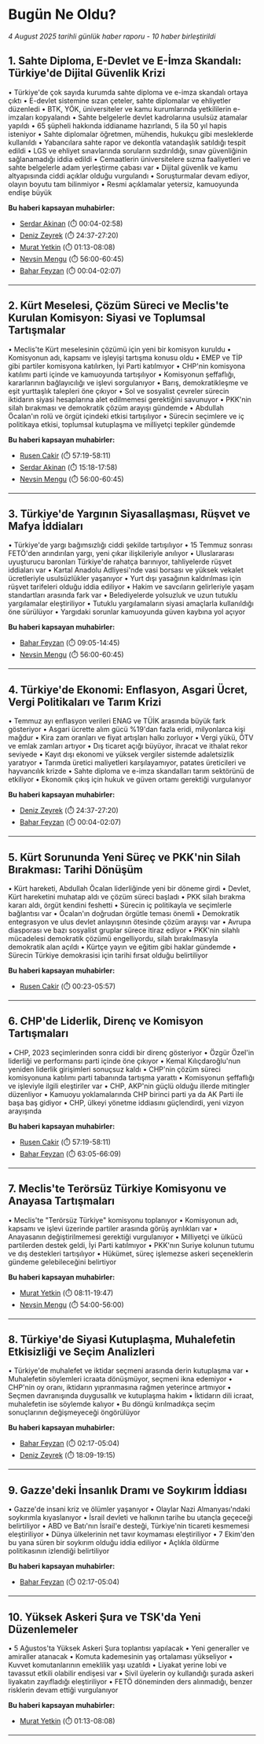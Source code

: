 # Bugün Ne Oldu?

*4 August 2025 tarihli günlük haber raporu - 10 haber birleştirildi*

## 1. Sahte Diploma, E-Devlet ve E-İmza Skandalı: Türkiye'de Dijital Güvenlik Krizi

• Türkiye'de çok sayıda kurumda sahte diploma ve e-imza skandalı ortaya çıktı
• E-devlet sistemine sızan çeteler, sahte diplomalar ve ehliyetler düzenledi
• BTK, YÖK, üniversiteler ve kamu kurumlarında yetkililerin e-imzaları kopyalandı
• Sahte belgelerle devlet kadrolarına usulsüz atamalar yapıldı
• 65 şüpheli hakkında iddianame hazırlandı, 5 ila 50 yıl hapis isteniyor
• Sahte diplomalar öğretmen, mühendis, hukukçu gibi mesleklerde kullanıldı
• Yabancılara sahte rapor ve dekontla vatandaşlık satıldığı tespit edildi
• LGS ve ehliyet sınavlarında soruların sızdırıldığı, sınav güvenliğinin sağlanamadığı iddia edildi
• Cemaatlerin üniversitelere sızma faaliyetleri ve sahte belgelerle adam yerleştirme çabası var
• Dijital güvenlik ve kamu altyapısında ciddi açıklar olduğu vurgulandı
• Soruşturmalar devam ediyor, olayın boyutu tam bilinmiyor
• Resmi açıklamalar yetersiz, kamuoyunda endişe büyük

**Bu haberi kapsayan muhabirler:**

- [Serdar Akinan](https://www.youtube.com/watch?v=PlIHDAS2QEw&t=4s) (⏱️ 00:04-02:58)
- [Deniz Zeyrek](https://www.youtube.com/watch?v=iDMCzCw05Ac&t=1477s) (⏱️ 24:37-27:20)
- [Murat Yetkin](https://www.youtube.com/watch?v=oKpOfkt6IGs&t=73s) (⏱️ 01:13-08:08)
- [Nevsin Mengu](https://www.youtube.com/watch?v=CBb1jD4F_Go&t=3360s) (⏱️ 56:00-60:45)
- [Bahar Feyzan](https://www.youtube.com/watch?v=nnqst_fF7tc&t=4s) (⏱️ 00:04-02:07)

---

## 2. Kürt Meselesi, Çözüm Süreci ve Meclis'te Kurulan Komisyon: Siyasi ve Toplumsal Tartışmalar

• Meclis'te Kürt meselesinin çözümü için yeni bir komisyon kuruldu
• Komisyonun adı, kapsamı ve işleyişi tartışma konusu oldu
• EMEP ve TİP gibi partiler komisyona katılırken, İyi Parti katılmıyor
• CHP'nin komisyona katılımı parti içinde ve kamuoyunda tartışılıyor
• Komisyonun şeffaflığı, kararlarının bağlayıcılığı ve işlevi sorgulanıyor
• Barış, demokratikleşme ve eşit yurttaşlık talepleri öne çıkıyor
• Sol ve sosyalist çevreler sürecin iktidarın siyasi hesaplarına alet edilmemesi gerektiğini savunuyor
• PKK'nin silah bırakması ve demokratik çözüm arayışı gündemde
• Abdullah Öcalan'ın rolü ve örgüt içindeki etkisi tartışılıyor
• Sürecin seçimlere ve iç politikaya etkisi, toplumsal kutuplaşma ve milliyetçi tepkiler gündemde

**Bu haberi kapsayan muhabirler:**

- [Rusen Cakir](https://www.youtube.com/watch?v=ItNX3ZMgshw&t=3439s) (⏱️ 57:19-58:11)
- [Serdar Akinan](https://www.youtube.com/watch?v=PlIHDAS2QEw&t=918s) (⏱️ 15:18-17:58)
- [Nevsin Mengu](https://www.youtube.com/watch?v=CBb1jD4F_Go&t=3360s) (⏱️ 56:00-60:45)

---

## 3. Türkiye'de Yargının Siyasallaşması, Rüşvet ve Mafya İddiaları

• Türkiye'de yargı bağımsızlığı ciddi şekilde tartışılıyor
• 15 Temmuz sonrası FETÖ'den arındırılan yargı, yeni çıkar ilişkileriyle anılıyor
• Uluslararası uyuşturucu baronları Türkiye'de rahatça barınıyor, tahliyelerde rüşvet iddiaları var
• Kartal Anadolu Adliyesi'nde vasi borsası ve yüksek vekalet ücretleriyle usulsüzlükler yaşanıyor
• Yurt dışı yasağının kaldırılması için rüşvet tarifeleri olduğu iddia ediliyor
• Hakim ve savcıların gelirleriyle yaşam standartları arasında fark var
• Belediyelerde yolsuzluk ve uzun tutuklu yargılamalar eleştiriliyor
• Tutuklu yargılamaların siyasi amaçlarla kullanıldığı öne sürülüyor
• Yargıdaki sorunlar kamuoyunda güven kaybına yol açıyor

**Bu haberi kapsayan muhabirler:**

- [Bahar Feyzan](https://www.youtube.com/watch?v=ILNfGR5kxfo&t=545s) (⏱️ 09:05-14:45)
- [Nevsin Mengu](https://www.youtube.com/watch?v=CBb1jD4F_Go&t=3360s) (⏱️ 56:00-60:45)

---

## 4. Türkiye'de Ekonomi: Enflasyon, Asgari Ücret, Vergi Politikaları ve Tarım Krizi

• Temmuz ayı enflasyon verileri ENAG ve TÜİK arasında büyük fark gösteriyor
• Asgari ücrette alım gücü %19'dan fazla eridi, milyonlarca kişi mağdur
• Kira zam oranları ve fiyat artışları halkı zorluyor
• Vergi yükü, ÖTV ve emlak zamları artıyor
• Dış ticaret açığı büyüyor, ihracat ve ithalat rekor seviyede
• Kayıt dışı ekonomi ve yüksek vergiler sistemde adaletsizlik yaratıyor
• Tarımda üretici maliyetleri karşılayamıyor, patates üreticileri ve hayvancılık krizde
• Sahte diploma ve e-imza skandalları tarım sektörünü de etkiliyor
• Ekonomik çıkış için hukuk ve güven ortamı gerektiği vurgulanıyor

**Bu haberi kapsayan muhabirler:**

- [Deniz Zeyrek](https://www.youtube.com/watch?v=iDMCzCw05Ac&t=1477s) (⏱️ 24:37-27:20)
- [Bahar Feyzan](https://www.youtube.com/watch?v=nnqst_fF7tc&t=4s) (⏱️ 00:04-02:07)

---

## 5. Kürt Sorununda Yeni Süreç ve PKK'nin Silah Bırakması: Tarihi Dönüşüm

• Kürt hareketi, Abdullah Öcalan liderliğinde yeni bir döneme girdi
• Devlet, Kürt hareketini muhatap aldı ve çözüm süreci başladı
• PKK silah bırakma kararı aldı, örgüt kendini feshetti
• Sürecin iç politikayla ve seçimlerle bağlantısı var
• Öcalan'ın doğrudan örgütle teması önemli
• Demokratik entegrasyon ve ulus devlet anlayışının ötesinde çözüm arayışı var
• Avrupa diasporası ve bazı sosyalist gruplar sürece itiraz ediyor
• PKK'nin silahlı mücadelesi demokratik çözümü engelliyordu, silah bırakılmasıyla demokratik alan açıldı
• Kürtçe yayın ve eğitim gibi haklar gündemde
• Sürecin Türkiye demokrasisi için tarihi fırsat olduğu belirtiliyor

**Bu haberi kapsayan muhabirler:**

- [Rusen Cakir](https://www.youtube.com/watch?v=CS2wyNYyMOA&t=23s) (⏱️ 00:23-05:57)

---

## 6. CHP'de Liderlik, Direnç ve Komisyon Tartışmaları

• CHP, 2023 seçimlerinden sonra ciddi bir direnç gösteriyor
• Özgür Özel'in liderliği ve performansı parti içinde öne çıkıyor
• Kemal Kılıçdaroğlu'nun yeniden liderlik girişimleri sonuçsuz kaldı
• CHP'nin çözüm süreci komisyonuna katılımı parti tabanında tartışma yarattı
• Komisyonun şeffaflığı ve işleviyle ilgili eleştiriler var
• CHP, AKP'nin güçlü olduğu illerde mitingler düzenliyor
• Kamuoyu yoklamalarında CHP birinci parti ya da AK Parti ile başa baş gidiyor
• CHP, ülkeyi yönetme iddiasını güçlendirdi, yeni vizyon arayışında

**Bu haberi kapsayan muhabirler:**

- [Rusen Cakir](https://www.youtube.com/watch?v=ItNX3ZMgshw&t=3439s) (⏱️ 57:19-58:11)
- [Bahar Feyzan](https://www.youtube.com/watch?v=lTDAtTYfuOo&t=3785s) (⏱️ 63:05-66:09)

---

## 7. Meclis'te Terörsüz Türkiye Komisyonu ve Anayasa Tartışmaları

• Meclis'te "Terörsüz Türkiye" komisyonu toplanıyor
• Komisyonun adı, kapsamı ve işlevi üzerinde partiler arasında görüş ayrılıkları var
• Anayasanın değiştirilmemesi gerektiği vurgulanıyor
• Milliyetçi ve ülkücü partilerden destek geldi, İyi Parti katılmıyor
• PKK'nın Suriye kolunun tutumu ve dış destekleri tartışılıyor
• Hükümet, süreç işlemezse askeri seçeneklerin gündeme gelebileceğini belirtiyor

**Bu haberi kapsayan muhabirler:**

- [Murat Yetkin](https://www.youtube.com/watch?v=oKpOfkt6IGs&t=491s) (⏱️ 08:11-19:47)
- [Nevsin Mengu](https://www.youtube.com/watch?v=CBb1jD4F_Go&t=3240s) (⏱️ 54:00-56:00)

---

## 8. Türkiye'de Siyasi Kutuplaşma, Muhalefetin Etkisizliği ve Seçim Analizleri

• Türkiye'de muhalefet ve iktidar seçmeni arasında derin kutuplaşma var
• Muhalefetin söylemleri icraata dönüşmüyor, seçmeni ikna edemiyor
• CHP'nin oy oranı, iktidarın yıpranmasına rağmen yeterince artmıyor
• Seçmen davranışında duygusallık ve kutuplaşma hakim
• İktidarın dili icraat, muhalefetin ise söylemde kalıyor
• Bu döngü kırılmadıkça seçim sonuçlarının değişmeyeceği öngörülüyor

**Bu haberi kapsayan muhabirler:**

- [Bahar Feyzan](https://www.youtube.com/watch?v=nnqst_fF7tc&t=137s) (⏱️ 02:17-05:04)
- [Deniz Zeyrek](https://www.youtube.com/watch?v=iDMCzCw05Ac&t=1089s) (⏱️ 18:09-19:15)

---

## 9. Gazze'deki İnsanlık Dramı ve Soykırım İddiası

• Gazze'de insani kriz ve ölümler yaşanıyor
• Olaylar Nazi Almanyası'ndaki soykırımla kıyaslanıyor
• İsrail devleti ve halkının tarihe bu utançla geçeceği belirtiliyor
• ABD ve Batı'nın İsrail'e desteği, Türkiye'nin ticareti kesmemesi eleştiriliyor
• Dünya ülkelerinin net tavır koymaması eleştiriliyor
• 7 Ekim'den bu yana süren bir soykırım olduğu iddia ediliyor
• Açlıkla öldürme politikasının izlendiği belirtiliyor

**Bu haberi kapsayan muhabirler:**

- [Bahar Feyzan](https://www.youtube.com/watch?v=nnqst_fF7tc&t=137s) (⏱️ 02:17-05:04)

---

## 10. Yüksek Askeri Şura ve TSK'da Yeni Düzenlemeler

• 5 Ağustos'ta Yüksek Askeri Şura toplantısı yapılacak
• Yeni generaller ve amiraller atanacak
• Komuta kademesinin yaş ortalaması yükseliyor
• Kuvvet komutanlarının emeklilik yaşı uzatıldı
• Liyakat yerine lobi ve tavassut etkili olabilir endişesi var
• Sivil üyelerin oy kullandığı şurada askeri liyakatın zayıfladığı eleştiriliyor
• FETÖ döneminden ders alınmadığı, benzer risklerin devam ettiği vurgulanıyor

**Bu haberi kapsayan muhabirler:**

- [Murat Yetkin](https://www.youtube.com/watch?v=oKpOfkt6IGs&t=73s) (⏱️ 01:13-08:08)

---

